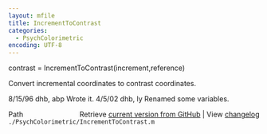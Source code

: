 ```yaml
---
layout: mfile
title: IncrementToContrast
categories:
  - PsychColorimetric
encoding: UTF-8
---
```


contrast = IncrementToContrast(increment,reference)

Convert incremental coordinates to contrast coordinates.

8/15/96  dhb, abp  Wrote it.
4/5/02   dhb, ly   Renamed some variables.


<div class="code_header" style="text-align:right;">
  <span style="float:left;">Path&nbsp;&nbsp;</span> <span class="counter">Retrieve <a href=
  "https://raw.github.com/Psychtoolbox-3/Psychtoolbox-3/beta/./PsychColorimetric/IncrementToContrast.m">current version from GitHub</a> | View <a href=
  "https://github.com/Psychtoolbox-3/Psychtoolbox-3/commits/beta/./PsychColorimetric/IncrementToContrast.m">changelog</a></span>
</div>
<div class="code">
  <code>./PsychColorimetric/IncrementToContrast.m</code>
</div>
